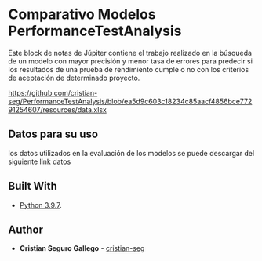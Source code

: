 # Comparativo Modelos PerformanceTestAnalysis

Este block de notas de Júpiter contiene el trabajo realizado en la búsqueda de un modelo con mayor precisión y menor tasa de errores para predecir si los resultados de una prueba de rendimiento cumple o no con los criterios de aceptación de determinado proyecto.


https://github.com/cristian-seg/PerformanceTestAnalysis/blob/ea5d9c603c18234c85aacf4856bce77291254607/resources/data.xlsx

## Datos para su uso

los datos utilizados en la evaluación de los modelos se puede descargar del siguiente link [datos](https://github.com/cristian-seg/PerformanceTestAnalysis/blob/ea5d9c603c18234c85aacf4856bce77291254607/resources/data.xlsx) 

## Built With
* [Python 3.9.7](https://www.python.org/downloads/).

## Author

* **Cristian Seguro Gallego** - [cristian-seg](https://github.com/cristian-seg/)
